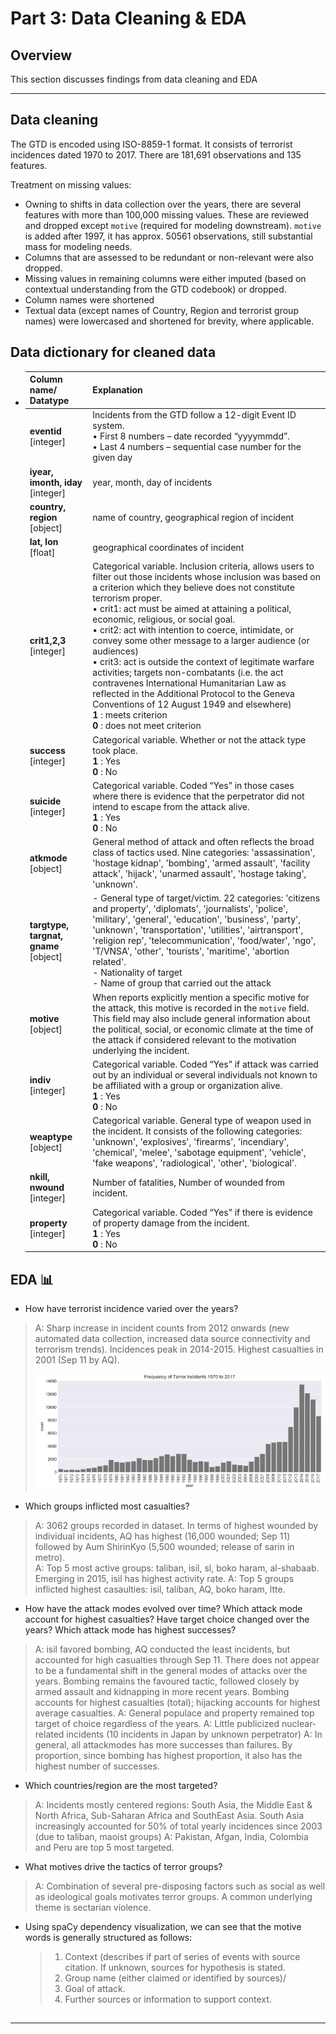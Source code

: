 # Part 3: Data Cleaning & EDA

## Overview

This section discusses findings from data cleaning and EDA

---

## **Data cleaning** 

The GTD is encoded using ISO-8859-1 format. It consists of terrorist incidences dated 1970 to 2017. There are 181,691 observations and 135 features.

Treatment on missing values: 

- Owning to shifts in data collection over the years, there are several features with more than 100,000 missing values. These are reviewed and dropped except `motive` (required for modeling downstream). `motive` is added after 1997, it has approx. 50561 observations, still substantial mass for modeling needs.
- Columns that are assessed to be redundant or non-relevant were also dropped.
- Missing values in remaining columns were either imputed (based on contextual understanding from the GTD codebook) or dropped.
- Column names were shortened
- Textual data (except names of Country, Region and terrorist group names) were lowercased and shortened for brevity, where applicable.

## **Data dictionary for cleaned data**

- | Column name/ Datatype                     | Explanation                                                  |
  | :---------------------------------------- | ------------------------------------------------------------ |
  | **eventid** [integer]                     | Incidents from the GTD follow a 12-digit Event ID system.<br/>• First 8 numbers – date recorded “yyyymmdd”.<br/>• Last 4 numbers – sequential case number for the given day |
  | **iyear, imonth, iday** [integer]         | year, month, day of incidents                                |
  | **country, region** [object]              | name of country, geographical region of incident             |
  | **lat, lon** [float]                      | geographical coordinates of incident                         |
  | **crit1,2,3** [integer]                   | Categorical variable. Inclusion criteria, allows users to filter out those incidents whose inclusion was based on a criterion which they believe does not constitute terrorism proper.<br/>• crit1: act must be aimed at attaining a political, economic, religious, or social goal.<br/>• crit2: act with intention to coerce, intimidate, or convey some other message to a larger audience (or audiences)<br/>• crit3: act is outside the context of legitimate warfare activities; targets non-combatants (i.e. the act contravenes International Humanitarian Law as reflected in the Additional Protocol to the Geneva Conventions of 12 August 1949 and elsewhere)<br/> **1** : meets criterion<br/> **0** :  does not meet criterion |
  | **success** [integer]                     | Categorical variable. Whether or not the attack type took place.<br/> **1** : Yes<br/> **0** :  No |
  | **suicide** [integer]                     | Categorical variable. Coded “Yes” in those cases where there is evidence that the perpetrator did not intend to escape from the attack alive. <br/>**1** : Yes<br/> **0** :  No |
  | **atkmode** [object]                      | General method of attack and often reflects the broad class of tactics used. Nine categories: 'assassination', 'hostage kidnap', 'bombing', 'armed assault', 'facility attack', 'hijack', 'unarmed assault', 'hostage taking', 'unknown'. |
  | **targtype, targnat,** **gname** [object] | - General type of target/victim. 22 categories: 'citizens and property', 'diplomats', 'journalists', 'police', 'military', 'general', 'education', 'business', 'party', 'unknown', 'transportation', 'utilities', 'airtransport', 'religion rep', 'telecommunication', 'food/water', 'ngo', 'T/VNSA', 'other', 'tourists', 'maritime', 'abortion related'.<br/>- Nationality of target<br/>- Name of group that carried out the attack |
  | **motive** [object]                       | When reports explicitly mention a specific motive for the attack, this motive is recorded in the `motive` field. This field may also include general information about the political, social, or economic climate at the time of the attack if considered relevant to the motivation underlying the incident. |
  | **indiv** [integer]                       | Categorical variable. Coded “Yes” if attack was carried out by an individual or several individuals not known to be affiliated with a group or organization alive. <br/>**1** : Yes<br/> **0** :  No |
  | **weaptype** [object]                     | Categorical variable. General type of weapon used in the incident. It consists of the following categories: <br/>'unknown', 'explosives', 'firearms', 'incendiary', 'chemical', 'melee', 'sabotage equipment', 'vehicle', 'fake weapons', 'radiological', 'other', 'biological'. |
  | **nkill, nwound** [integer]               | Number of fatalities, Number of wounded from incident.       |
  | **property** [integer]                    | Categorical variable. Coded “Yes” if there is evidence of property damage from the incident. <br/>**1** : Yes<br/> **0** :  No |

## **EDA** :bar_chart:

- How have terrorist incidence varied over the years?
>A: Sharp increase in incident counts from 2012 onwards (new automated data collection, increased data source connectivity and terrorism trends). Incidences peak in 2014-2015. Highest casualties in 2001 (Sep 11 by AQ).
>
>![](https://github.com/AngShengJun/dsicapstone/blob/master/misc/1.jpg)
- Which groups inflicted most casualties?
>A: 3062 groups recorded in dataset. In terms of highest wounded by individual incidents, AQ has highest (16,000 wounded; Sep 11) followed by Aum ShirinKyo (5,500 wounded; release of sarin in metro).  
>A: Top 5 most active groups: taliban, isil, sl, boko haram, al-shabaab. Emerging in 2015, isil has highest activity rate.
>A: Top 5 groups inflicted highest casaulties: isil, taliban, AQ, boko haram, ltte.
>
>
- How have the attack modes evolved over time? Which attack mode account for highest casualties? Have target choice changed over the years? Which attack mode has highest successes?
>A: isil favored bombing, AQ conducted the least incidents, but accounted for high casualties through Sep 11. There does not appear to be a fundamental shift in the general modes of attacks over the years. Bombing remains the favoured tactic, followed closely by armed assault and kidnapping in more recent years. Bombing accounts for highest casualties (total); hijacking accounts for highest average casualties.
>A: General populace and property remained top target of choice regardless of the years.
>A: Little publicized nuclear-related incidents (10 incidents in Japan by unknown perpetrator)
>A: In general, all attackmodes has more successes than failures. By proportion, since bombing has highest proportion, it also has the highest number of successes. 
- Which countries/region are the most targeted?
>A: Incidents mostly centered regions: South Asia, the Middle East & North Africa, Sub-Saharan Africa and SouthEast Asia. South Asia increasingly accounted for 50% of total yearly incidences since 2003 (due to taliban, maoist groups)
>A: Pakistan, Afgan, India, Colombia and Peru are top 5 most targeted. 
- What motives drive the tactics of terror groups?

>A: Combination of several pre-disposing factors such as social as well as ideological goals motivates terror groups. A common underlying theme is sectarian violence.

- Using spaCy dependency visualization, we can see that the motive words is generally structured as follows:

  > 1. Context (describes if part of series of events with source citation. If unknown, sources for hypothesis is stated.
  > 2. Group name (either claimed or identified by sources)/
  > 3. Goal of attack.
  > 4. Further sources or information to support context.

## 

------



